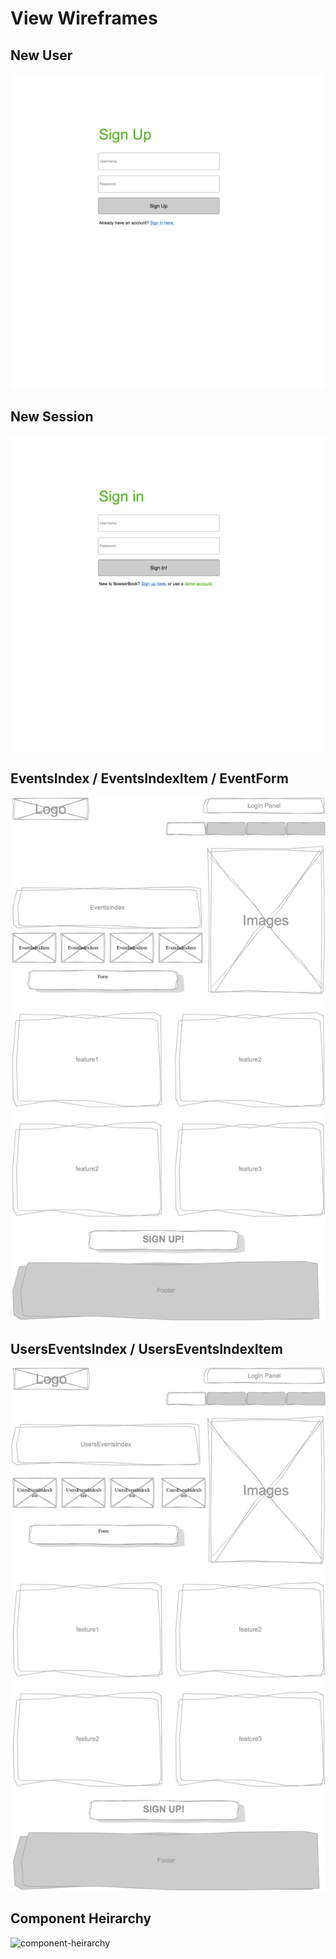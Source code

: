 # View Wireframes

## New User
![new-user]

## New Session
![new-session]

## EventsIndex / EventsIndexItem / EventForm
![notes]

## UsersEventsIndex / UsersEventsIndexItem
![notebooks]

## Component Heirarchy
![component-heirarchy]

[new-user]: ./wireframes/new_user.png
[new-session]: ./wireframes/new_session.png
[notes]: ./wireframes/root_events.png
[notebooks]: ./wireframes/root_usersevents.png
[component-heirarchy]: ./wireframes/component_heirarchy.png